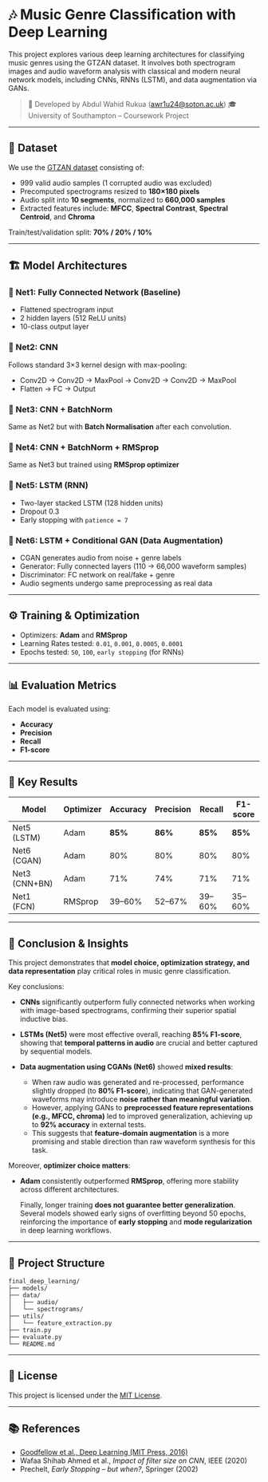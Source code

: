 # 🎶 Music Genre Classification with Deep Learning

This project explores various deep learning architectures for classifying music genres using the GTZAN dataset. It involves both spectrogram images and audio waveform analysis with classical and modern neural network models, including CNNs, RNNs (LSTM), and data augmentation via GANs.

> 🔬 Developed by Abdul Wahid Rukua ([awr1u24@soton.ac.uk](mailto:awr1u24@soton.ac.uk))
> 🎓 University of Southampton – Coursework Project

---

## 📂 Dataset

We use the [GTZAN dataset](https://www.kaggle.com/code/ramoliyafenil/proper-eda-lstm-genre-classifier-for-audio-data) consisting of:

* 999 valid audio samples (1 corrupted audio was excluded)
* Precomputed spectrograms resized to **180×180 pixels**
* Audio split into **10 segments**, normalized to **660,000 samples**
* Extracted features include: **MFCC**, **Spectral Contrast**, **Spectral Centroid**, and **Chroma**

Train/test/validation split: **70% / 20% / 10%**

---

## 🏗️ Model Architectures

### 🔹 Net1: Fully Connected Network (Baseline)

* Flattened spectrogram input
* 2 hidden layers (512 ReLU units)
* 10-class output layer

### 🔹 Net2: CNN

Follows standard 3×3 kernel design with max-pooling:

* Conv2D → Conv2D → MaxPool → Conv2D → Conv2D → MaxPool
* Flatten → FC → Output

### 🔹 Net3: CNN + BatchNorm

Same as Net2 but with **Batch Normalisation** after each convolution.

### 🔹 Net4: CNN + BatchNorm + RMSprop

Same as Net3 but trained using **RMSprop optimizer**

### 🔹 Net5: LSTM (RNN)

* Two-layer stacked LSTM (128 hidden units)
* Dropout 0.3
* Early stopping with `patience = 7`

### 🔹 Net6: LSTM + Conditional GAN (Data Augmentation)

* CGAN generates audio from noise + genre labels
* Generator: Fully connected layers (110 → 66,000 waveform samples)
* Discriminator: FC network on real/fake + genre
* Audio segments undergo same preprocessing as real data

---

## ⚙️ Training & Optimization

* Optimizers: **Adam** and **RMSprop**
* Learning Rates tested: `0.01`, `0.001`, `0.0005`, `0.0001`
* Epochs tested: `50`, `100`, `early stopping` (for RNNs)

---

## 📊 Evaluation Metrics

Each model is evaluated using:

* **Accuracy**
* **Precision**
* **Recall**
* **F1-score**

---

## 🧪 Key Results

| Model         | Optimizer | Accuracy | Precision | Recall  | F1-score |
| ------------- | --------- | -------- | --------- | ------- | -------- |
| Net5 (LSTM)   | Adam      | **85%**  | **86%**   | **85%** | **85%**  |
| Net6 (CGAN)   | Adam      | 80%      | 80%       | 80%     | 80%      |
| Net3 (CNN+BN) | Adam      | 71%      | 74%       | 71%     | 71%      |
| Net1 (FCN)    | RMSprop   | 39–60%   | 52–67%    | 39–60%  | 35–60%   |

---

## 🧠 Conclusion & Insights

This project demonstrates that **model choice, optimization strategy, and data representation** play critical roles in music genre classification.

Key conclusions:

* **CNNs** significantly outperform fully connected networks when working with image-based spectrograms, confirming their superior spatial inductive bias.
* **LSTMs (Net5)** were most effective overall, reaching **85% F1-score**, showing that **temporal patterns in audio** are crucial and better captured by sequential models.
* **Data augmentation using CGANs (Net6)** showed **mixed results**:

  * When raw audio was generated and re-processed, performance slightly dropped (to **80% F1-score**), indicating that GAN-generated waveforms may introduce **noise rather than meaningful variation**.
  * However, applying GANs to **preprocessed feature representations (e.g., MFCC, chroma)** led to improved generalization, achieving up to **92% accuracy** in external tests.
  * This suggests that **feature-domain augmentation** is a more promising and stable direction than raw waveform synthesis for this task.

Moreover, **optimizer choice matters**:

* **Adam** consistently outperformed **RMSprop**, offering more stability across different architectures.

  Finally, longer training **does not guarantee better generalization**. Several models showed early signs of overfitting beyond 50 epochs, reinforcing the importance of **early stopping** and **mode regularization** in deep learning workflows.
---

## 📁 Project Structure

```
final_deep_learning/
├── models/
├── data/
│   ├── audio/
│   └── spectrograms/
├── utils/
│   └── feature_extraction.py
├── train.py
├── evaluate.py
└── README.md
```

---

## 📄 License

This project is licensed under the [MIT License](LICENSE).

---

## 📚 References

* [Goodfellow et al., Deep Learning (MIT Press, 2016)](http://www.deeplearningbook.org)
* Wafaa Shihab Ahmed et al., *Impact of filter size on CNN*, IEEE (2020)
* Prechelt, *Early Stopping – but when?*, Springer (2002)

